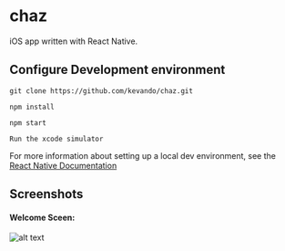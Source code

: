 # chaz
iOS app written with React Native.

## Configure Development environment
`git clone https://github.com/kevando/chaz.git`

`npm install`

`npm start`

`Run the xcode simulator`

For more information about setting up a local dev environment, see the [React Native Documentation](https://facebook.github.io/react-native/docs/getting-started.html#content)

## Screenshots

#### Welcome Sceen: 
![alt text][welcome]




[welcome]: https://i.imgur.com/0rM849v.png "Welcome Screen"
